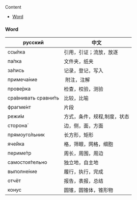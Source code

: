 Content

- [Word](#Word)

### Word

| русский                 | 中文              |
|-------------------------|-------------------|
| ссы́лка | 引用，引证；流放，放逐 |
| па́пка  | 文件夹，纸夹 |
| за́пись | 记录，登记，写入 |
| примеча́ние  |  附注，注解 |
| прове́рка | 检查，校验，测验 |
| сра́внивать сравни́ть | 比较，比喻 |
| фрагме́нт | 片段 |
| режи́м | 方式，条件，规程,制度，状态 |
| сторона́ | 边，侧，面，方面 |
| прямоуго́льник | 长方形，矩形 |
| яче́йка | 格，筛眼，网格，细胞 |
| периме́тр | 周长，周围，周边 |
| самостоя́тельно | 独立地，自主地 |
| выполне́ние | 履行，执行，完成 |
| отчёт | 报告，表报，总结 |
| конус | 圆锥，圆锥体，锥形物 |